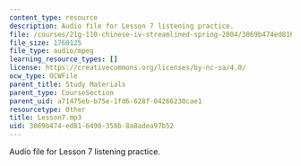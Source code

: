 ```yaml
---
content_type: resource
description: Audio file for Lesson 7 listening practice.
file: /courses/21g-110-chinese-iv-streamlined-spring-2004/3069b474ed816490358b8a8adea97b52_Lesson7.mp3
file_size: 1760125
file_type: audio/mpeg
learning_resource_types: []
license: https://creativecommons.org/licenses/by-nc-sa/4.0/
ocw_type: OCWFile
parent_title: Study Materials
parent_type: CourseSection
parent_uid: a71475eb-b75e-1fd6-628f-04266230cae1
resourcetype: Other
title: Lesson7.mp3
uid: 3069b474-ed81-6490-358b-8a8adea97b52
---
```

Audio file for Lesson 7 listening practice.